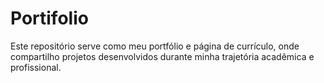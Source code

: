 # Portifolio
Este repositório serve como meu portfólio e página de currículo, onde compartilho projetos desenvolvidos durante minha trajetória acadêmica e profissional.
